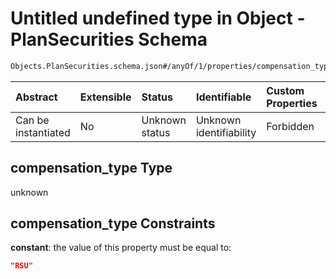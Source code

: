 # Untitled undefined type in Object - PlanSecurities Schema

```txt
Objects.PlanSecurities.schema.json#/anyOf/1/properties/compensation_type
```

| Abstract            | Extensible | Status         | Identifiable            | Custom Properties | Additional Properties | Access Restrictions | Defined In                                                                                   |
| :------------------ | :--------- | :------------- | :---------------------- | :---------------- | :-------------------- | :------------------ | :------------------------------------------------------------------------------------------- |
| Can be instantiated | No         | Unknown status | Unknown identifiability | Forbidden         | Allowed               | none                | [PlanSecurities.schema.json\*](../objects/PlanSecurities.schema.json "open original schema") |

## compensation_type Type

unknown

## compensation_type Constraints

**constant**: the value of this property must be equal to:

```json
"RSU"
```
